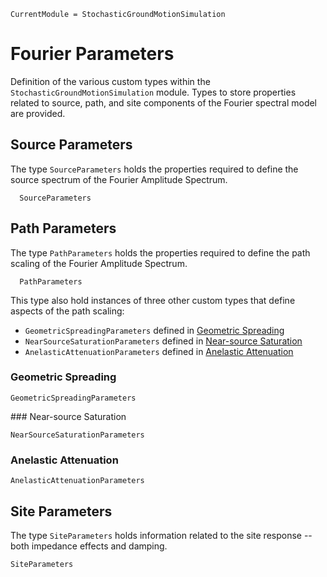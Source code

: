```@meta
CurrentModule = StochasticGroundMotionSimulation
```

# Fourier Parameters
Definition of the various custom types within the `StochasticGroundMotionSimulation` module.
Types to store properties related to source, path, and site components of the Fourier spectral model are provided.

## Source Parameters
The type `SourceParameters` holds the properties required to define the source spectrum of the Fourier Amplitude Spectrum.
```@docs
  SourceParameters
```

## Path Parameters
The type `PathParameters` holds the properties required to define the path scaling of the Fourier Amplitude Spectrum.
```@docs
  PathParameters
```

This type also hold instances of three other custom types that define aspects of the path scaling:
- `GeometricSpreadingParameters` defined in [Geometric Spreading](@ref)
- `NearSourceSaturationParameters` defined in [Near-source Saturation](@ref)
- `AnelasticAttenuationParameters` defined in [Anelastic Attenuation](@ref)

### Geometric Spreading

```@docs
GeometricSpreadingParameters
```

### Near-source Saturation

```docs
NearSourceSaturationParameters
```

### Anelastic Attenuation

```docs
AnelasticAttenuationParameters
```

## Site Parameters
The type `SiteParameters` holds information related to the site response -- both impedance effects and damping.

```docs
SiteParameters
```
